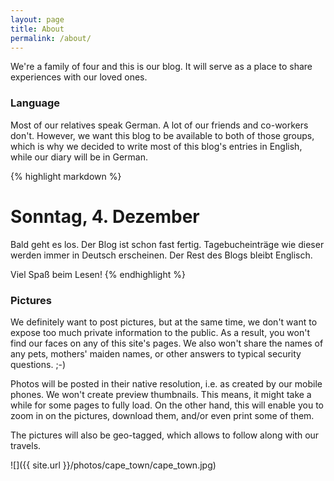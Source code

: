 ```yaml
---
layout: page
title: About
permalink: /about/
---
```


We're a family of four and this is our blog. It will serve as a place to share experiences with our loved ones.

### Language
Most of our relatives speak German. A lot of our friends and co-workers don't. However, we want this blog to be available to both of those groups, which is why we decided to write most of this blog's entries in English, while our diary will be in German.

{% highlight markdown %}
# Sonntag, 4. Dezember
Bald geht es los. Der Blog ist schon fast fertig.
Tagebucheinträge wie dieser werden immer in Deutsch erscheinen. Der Rest des Blogs bleibt Englisch.

Viel Spaß beim Lesen!
{% endhighlight %}

### Pictures
We definitely want to post pictures, but at the same time, we don't want to expose too much private information to the public. As a result, you won't find our faces on any of this site's pages. We also won't share the names of any pets, mothers' maiden names, or other answers to typical security questions. ;-)

Photos will be posted in their native resolution, i.e. as created by our mobile phones. We won't create preview thumbnails. This means, it might take a while for some pages to fully load. On the other hand, this will enable you to zoom in on the pictures, download them, and/or even print some of them.

The pictures will also be geo-tagged, which allows to follow along with our travels.

![]({{ site.url }}/photos/cape_town/cape_town.jpg)
